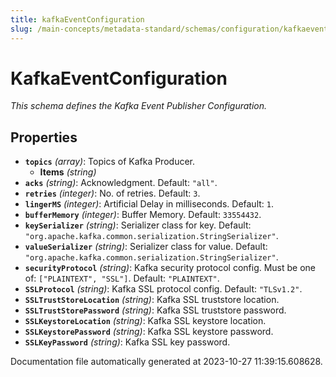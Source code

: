 ```yaml
---
title: kafkaEventConfiguration
slug: /main-concepts/metadata-standard/schemas/configuration/kafkaeventconfiguration
---
```


# KafkaEventConfiguration

*This schema defines the Kafka Event Publisher Configuration.*

## Properties

- **`topics`** *(array)*: Topics of Kafka Producer.
  - **Items** *(string)*
- **`acks`** *(string)*: Acknowledgment. Default: `"all"`.
- **`retries`** *(integer)*: No. of retries. Default: `3`.
- **`lingerMS`** *(integer)*: Artificial Delay in milliseconds. Default: `1`.
- **`bufferMemory`** *(integer)*: Buffer Memory. Default: `33554432`.
- **`keySerializer`** *(string)*: Serializer class for key. Default: `"org.apache.kafka.common.serialization.StringSerializer"`.
- **`valueSerializer`** *(string)*: Serializer class for value. Default: `"org.apache.kafka.common.serialization.StringSerializer"`.
- **`securityProtocol`** *(string)*: Kafka security protocol config. Must be one of: `["PLAINTEXT", "SSL"]`. Default: `"PLAINTEXT"`.
- **`SSLProtocol`** *(string)*: Kafka SSL protocol config. Default: `"TLSv1.2"`.
- **`SSLTrustStoreLocation`** *(string)*: Kafka SSL truststore location.
- **`SSLTrustStorePassword`** *(string)*: Kafka SSL truststore password.
- **`SSLKeystoreLocation`** *(string)*: Kafka SSL keystore location.
- **`SSLKeystorePassword`** *(string)*: Kafka SSL keystore password.
- **`SSLKeyPassword`** *(string)*: Kafka SSL key password.


Documentation file automatically generated at 2023-10-27 11:39:15.608628.
